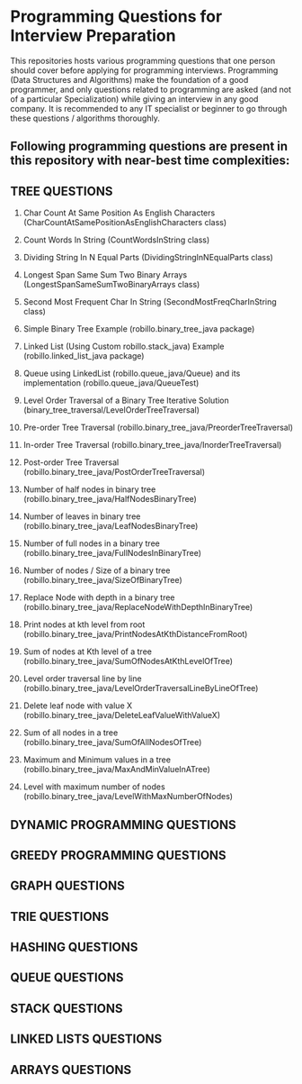 # Programming Questions for Interview Preparation

This repositories hosts various programming questions that one person should cover before applying for programming interviews. Programming (Data Structures and Algorithms) make the foundation of a good programmer, and only questions related to programming are asked (and not of a particular Specialization) while giving an interview in any good company. It is recommended to any IT specialist or beginner to go through these questions / algorithms thoroughly.

## Following programming questions are present in this repository with near-best time complexities:

## TREE QUESTIONS

1. Char Count At Same Position As English Characters
  (CharCountAtSamePositionAsEnglishCharacters class)
  
2. Count Words In String 
  (CountWordsInString class)
  
3. Dividing String In N Equal Parts 
  (DividingStringInNEqualParts class)
  
4. Longest Span Same Sum Two Binary Arrays 
  (LongestSpanSameSumTwoBinaryArrays class)
  
5. Second Most Frequent Char In String 
  (SecondMostFreqCharInString class)
  
6. Simple Binary Tree Example 
  (robillo.binary_tree_java package)
  
7. Linked List 
  (Using Custom robillo.stack_java)
  Example 
  (robillo.linked_list_java package)
  
8. Queue using LinkedList (robillo.queue_java/Queue)
   and its implementation (robillo.queue_java/QueueTest)
   
9. Level Order Traversal of a Binary Tree Iterative Solution 
   (binary_tree_traversal/LevelOrderTreeTraversal)
   
10. Pre-order Tree Traversal 
    (robillo.binary_tree_java/PreorderTreeTraversal)
    
11. In-order Tree Traversal 
    (robillo.binary_tree_java/InorderTreeTraversal)
    
12. Post-order Tree Traversal 
    (robillo.binary_tree_java/PostOrderTreeTraversal)
    
13. Number of half nodes in binary tree 
    (robillo.binary_tree_java/HalfNodesBinaryTree)
    
14. Number of leaves in binary tree 
    (robillo.binary_tree_java/LeafNodesBinaryTree)
    
15. Number of full nodes in a binary tree 
    (robillo.binary_tree_java/FullNodesInBinaryTree)
    
16. Number of nodes / Size of a binary tree 
    (robillo.binary_tree_java/SizeOfBinaryTree)
    
17. Replace Node with depth in a binary tree 
    (robillo.binary_tree_java/ReplaceNodeWithDepthInBinaryTree)
    
18. Print nodes at kth level from root 
    (robillo.binary_tree_java/PrintNodesAtKthDistanceFromRoot)
    
19. Sum of nodes at Kth level of a tree 
    (robillo.binary_tree_java/SumOfNodesAtKthLevelOfTree)
    
20. Level order traversal line by line 
    (robillo.binary_tree_java/LevelOrderTraversalLineByLineOfTree)
    
21. Delete leaf node with value X 
    (robillo.binary_tree_java/DeleteLeafValueWithValueX)
    
22. Sum of all nodes in a tree 
    (robillo.binary_tree_java/SumOfAllNodesOfTree)
    
23. Maximum and Minimum values in a tree 
    (robillo.binary_tree_java/MaxAndMinValueInATree)
    
24. Level with maximum number of nodes 
    (robillo.binary_tree_java/LevelWithMaxNumberOfNodes)
    
## DYNAMIC PROGRAMMING QUESTIONS

## GREEDY PROGRAMMING QUESTIONS

## GRAPH QUESTIONS

## TRIE QUESTIONS

## HASHING QUESTIONS

## QUEUE QUESTIONS

## STACK QUESTIONS

## LINKED LISTS QUESTIONS

## ARRAYS QUESTIONS
